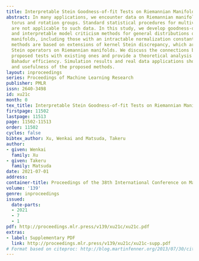 ```yaml
---
title: Interpretable Stein Goodness-of-fit Tests on Riemannian Manifold
abstract: In many applications, we encounter data on Riemannian manifolds such as
  torus and rotation groups. Standard statistical procedures for multivariate data
  are not applicable to such data. In this study, we develop goodness-of-fit testing
  and interpretable model criticism methods for general distributions on Riemannian
  manifolds, including those with an intractable normalization constant. The proposed
  methods are based on extensions of kernel Stein discrepancy, which are derived from
  Stein operators on Riemannian manifolds. We discuss the connections between the
  proposed tests with existing ones and provide a theoretical analysis of their asymptotic
  Bahadur efficiency. Simulation results and real data applications show the validity
  and usefulness of the proposed methods.
layout: inproceedings
series: Proceedings of Machine Learning Research
publisher: PMLR
issn: 2640-3498
id: xu21c
month: 0
tex_title: Interpretable Stein Goodness-of-fit Tests on Riemannian Manifold
firstpage: 11502
lastpage: 11513
page: 11502-11513
order: 11502
cycles: false
bibtex_author: Xu, Wenkai and Matsuda, Takeru
author:
- given: Wenkai
  family: Xu
- given: Takeru
  family: Matsuda
date: 2021-07-01
address:
container-title: Proceedings of the 38th International Conference on Machine Learning
volume: '139'
genre: inproceedings
issued:
  date-parts:
  - 2021
  - 7
  - 1
pdf: http://proceedings.mlr.press/v139/xu21c/xu21c.pdf
extras:
- label: Supplementary PDF
  link: http://proceedings.mlr.press/v139/xu21c/xu21c-supp.pdf
# Format based on citeproc: http://blog.martinfenner.org/2013/07/30/citeproc-yaml-for-bibliographies/
---
```

